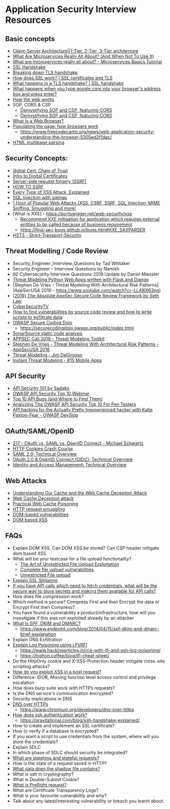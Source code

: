 # Application Security Interview Resources

## Basic concepts 
  - [Client-Server Architecture||1-Tier, 2-Tier ,3-Tier architecture](https://www.youtube.com/watch?v=ve82kSSj_Hs&ab_channel=BotEngineer)
  - [What Are Microservices Really All About? (And When Not To Use It)](https://www.youtube.com/watch?v=lTAcCNbJ7KE&ab_channel=ByteByteGo)
  - [What are microservices really all about? - Microservices Basics Tutorial](https://www.youtube.com/watch?v=j1gU2oGFayY&ab_channel=JavaBrains)
  - [SSL Handshake](https://www.youtube.com/watch?v=tKqSSOEjbgs&ab_channel=Simplilearn)
  - [Breaking down TLS handshake](https://www.youtube.com/watch?v=tKqSSOEjbgs&ab_channel=Simplilearn)
  - [How does SSL work? | SSL certificates and TLS](https://www.cloudflare.com/learning/ssl/how-does-ssl-work/)
  - [What happens in a TLS handshake? | SSL handshake](https://www.cloudflare.com/learning/ssl/what-happens-in-a-tls-handshake/)
  - [What happens when you type google.com into your browser's address box and press enter?](https://github.com/alex/what-happens-when)
  - [How the web works](https://developer.mozilla.org/en-US/docs/Learn/Getting_started_with_the_web/How_the_Web_works)
  - SOP, CORS & CSP
      - [Demystifying SOP and CSP, featuring CORS](https://dev.to/artis3n/demystifying-sop-and-csp-featuring-cors-16o3)
      - [Demystifying SOP and CSP, featuring CORS](https://blog.artis3nal.com/blog/demystifying-sop-and-csp/)
  - [What Is a Web Browser?](https://www.avast.com/c-what-is-a-web-browser)
  - [Populating the page: how browsers work](https://developer.mozilla.org/en-US/docs/Web/Performance/How_browsers_work)
      - https://www.freecodecamp.org/news/web-application-security-understanding-the-browser-5305ed2f1dac/
  - [HTML multipage parsing](https://html.spec.whatwg.org/multipage/parsing.html)


## Security Concepts:
  - [digital Cert: Chain of Trust](https://www.youtube.com/watch?v=heacxYUnFHA&ab_channel=DaveCrabbe)
  - [Intro to Digital Certificates](https://www.youtube.com/watch?v=qXLD2UHq2vk)
  - [Server-side request forgery (SSRF)](https://portswigger.net/web-security/ssrf)
  - [HOW TO SSRF](https://www.hackerone.com/application-security/how-server-side-request-forgery-ssrf)
  - [Every Type of XSS Attack, Explained](https://www.youtube.com/watch?v=nTCDQ0UmFgE&t)
  - [SQL Injection with sqlmap](https://www.youtube.com/watch?v=2YD4vygeghM&t)
  - [1 Hour of Popular Web Attacks (XSS, CSRF, SSRF, SQL Injection, MIME Sniffing, Smuggling and more!](https://www.youtube.com/watch?v=pdC3H8SX-F4)
  - [What is XXE] - https://portswigger.net/web-security/xxe
    - [Recommend XXE mitigation for application which requires external entities to be called because of business requirement](https://resources.infosecinstitute.com/topic/identify-mitigate-xxe-vulnerabilities/)
    - https://find-sec-bugs.github.io/bugs.htm#XXE_SAXPARSER
  - [HSTS - Strict-Transport-Security](https://developer.mozilla.org/en-US/docs/Web/HTTP/Headers/Strict-Transport-Security)

    
## Threat Modelling / Code Review 
  - Security_Engineer_Interview_Questions by Tad Whitaker
  - Security Engineer - Interview Questions by Namish
  - 60 Cybersecurity Interview Questions 2019 Update by Daniel Miessler
  - [Threat Modeling Python Web Apps written with Flask and Django](https://www.youtube.com/watch?v=DJ41leCuUm0 )
  - [Stephen De Vries - Threat Modeling With Architectural Risk Patterns](AppSecUSA 2016 - https://www.youtube.com/watch?v=-LL4IE663ng)
  - [[2019] The Absolute AppSec Secure Code Review Framework by Seth Law](https://www.youtube.com/watch?v=Kepd1HsoE8o)
  - [CyberSecurityTV](https://www.youtube.com/c/CyberSecurityTV/videos)
  - [How to find vulnerabilities by source code review and how to write scripts to exfiltrate data](https://www.youtube.com/watch?v=eQ1I0wzS8p0&t)
  - [OWASP Secure Coding Dojo](https://owasp.org/www-project-secure-coding-dojo/)
    - https://securecodingdojo.owasp.org/public/index.html
  - [SonarSource static code analysis](https://rules.sonarsource.com/)
  - [APPSEC Cali 2018 - Threat Modeling Toolkit](https://www.youtube.com/watch?v=KGy_KCRUGd4)
  - [Stephen De Vries - Threat Modeling With Architectural Risk Patterns - AppSecUSA 2016](https://www.youtube.com/watch?v=-LL4IE663ng)
  - [Threat Modeling - Jim DelGrosso](https://www.youtube.com/watch?v=We2cy8JwVqc)
  - [Instant Threat Modeling - #15 Mobile Apps](https://www.youtube.com/watch?v=l4GtDZZFcA8)


## API Security
 - [API Security 101 by Sadako](https://www.youtube.com/watch?v=ijalD2NkRFg)
 - [OWASP API Security Top 10 Webinar](https://www.youtube.com/watch?v=zTkv_9ChVPY )
 - [Top 10 API Bugs (and Where to Find Them)](https://www.youtube.com/watch?v=aQGbYfalRTA&t)
 - [Analyzing The OWASP API Security Top 10 For Pen Testers](https://www.youtube.com/watch?v=5UTHUZ3NGfw&t)
 - [API hacking for the Actually Pretty Inexperienced hacker with Katie Paxton-Fear - OWASP DevSlop](https://www.youtube.com/watch?v=qqmyAxfGV9c)

## OAuth/SAML/OpenID
  - [217 - OAuth vs. SAML vs. OpenID Connect - Michael Schwartz](https://www.youtube.com/watch?v=lLeKTVobxDM&ab_channel=LASCON)
  - [HTTP Cookies Crash Course](https://www.youtube.com/watch?v=sovAIX4doOE&t)
  - [SAML 2.0: Technical Overview](https://www.youtube.com/watch?v=SvppXbpv-5k&t)
  - [OAuth 2.0 & OpenID Connect (OIDC): Technical Overview](https://www.youtube.com/watch?v=rTzlF-U9Y6Y)
  - [Identity and Access Management: Technical Overview](https://www.youtube.com/watch?v=Tcvsefz5DmA)


## Web Attacks
  - [Understanding Our Cache and the Web Cache Deception Attack](https://blog.cloudflare.com/understanding-our-cache-and-the-web-cache-deception-attack/)
  - [Web Cache Deception attack](https://omergil.blogspot.com/2017/02/web-cache-deception-attack.html)
  - [Practical Web Cache Poisoning](https://portswigger.net/research/practical-web-cache-poisoning)
  - [HTTP request smuggling](https://portswigger.net/web-security/request-smuggling)
  - [DOM-based vulnerabilities](https://portswigger.net/web-security/dom-based)
  - [DOM based XSS](https://portswigger.net/web-security/cross-site-scripting/dom-based)
  
  
 ## FAQs 
- Explain DOM XSS. Can DOM XSS be stored? Can CSP header mitigate dom based XSS
- What will be your testcase for a file upload functionality?
    - [The Art of Unrestricted File Upload Exploitation](https://bugdisclose.medium.com/art-of-unrestricted-file-upload-exploitation-92ed28796d0)
    - [Complete file upload vulnerabilities](https://resources.infosecinstitute.com/topic/file-upload-vulnerabilities/#gref)
    - [Unrestricted File upload](https://owasp.org/www-community/vulnerabilities/Unrestricted_File_Upload)
- [Explain SSL Stripping](https://blog.cloudflare.com/performing-preventing-ssl-stripping-a-plain-english-primer/)
- [If you have API calls which need to fetch credentials, what will be the secure way to store secrets and making them available for API calls?](https://medium.com/hackernoon/where-do-you-keep-credentials-for-your-lambda-functions-cac746048480)
- How does file compression work?
- Which method is secure? Compress First and then Encrypt the data or Encrypt First then Compress?
- You have found a vulnerability a product/infrastructure, how will you investigate if this was not exploited already by an attacker
- [What is SPF, DKIM and DMARC?](https://www.smartertools.com/blog/2019/04/09-understanding-spf-dkim-dmarc)
    - https://www.endpoint.com/blog/2014/04/15/spf-dkim-and-dmarc-brief-explanation
- Explain DNS Exfiltration
- [Explain Log Poisoning using LFI/RFI](https://www.hackingarticles.in/apache-log-poisoning-through-lfi/)
    - https://www.hackingarticles.in/rce-with-lfi-and-ssh-log-poisoning/
    - https://highon.coffee/blog/lfi-cheat-sheet/
- Do the HttpOnly cookie and X-XSS-Protection header mitigate cross-site scripting attacks?
- [How do you exploit XSS in a post request?](https://portswigger.net/blog/exploiting-xss-in-post-requests)
- Difference: IDOR, Missing function level access control and privilege escalation
- How does burp suite work with HTTPs requests?
- Is the DNS service's communication encrypted?
- Security implications in DNS
- [DNS over HTTPs](https://hacks.mozilla.org/2018/05/a-cartoon-intro-to-dns-over-https/)
    - https://www.chromium.org/developers/dns-over-https
- [How does ssh authentication work?](https://www.digitalocean.com/community/tutorials/understanding-the-ssh-encryption-and-connection-process)
    - https://gravitational.com/blog/ssh-handshake-explained/
- How to create and implement an SSL certificate?
- How to verify if a database is encrypted?
- If you want a script to use credentials from the system, where will you store the credentials?
- Explain SDLC
- In which phase of SDLC should security be integrated?
- [What are stateless and stateful requests?](https://www.geeksforgeeks.org/difference-between-stateless-and-stateful-protocol/)
- How is the state of a request saved in HTTP?
- [What data does the shadow file contains?](https://www.cyberciti.biz/faq/understanding-etcshadow-file/)
- What is salt in cryptography?
- What is Double-Submit Cookie?
- [What is Preflight request?](https://developer.mozilla.org/en-US/docs/Glossary/Preflight_request)
- What are Certificate Transparency Logs?
- What is your favourite vulnerability and why?
- Talk about any latest/interesting vulnerability or breach you learnt about.


